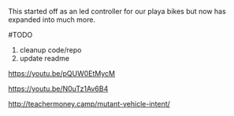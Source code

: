 This started off as an led controller for our playa bikes but now has expanded into much more. 

#TODO
1. cleanup code/repo
2. update readme

https://youtu.be/pQUW0EtMycM

https://youtu.be/N0uTz1Av6B4

http://teachermoney.camp/mutant-vehicle-intent/
